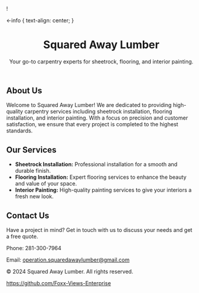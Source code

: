 !

<-info {            text-align: center;        }    </style></head><body>    <header>        <h1>Squared Away Lumber</h1>        <p>Your go-to carpentry experts for sheetrock, flooring, and interior painting.</p>    </header>    <section class="container">        <h2>About Us</h2>        <p>Welcome to Squared Away Lumber! We are dedicated to providing high-quality carpentry services including sheetrock installation, flooring installation, and interior painting. With a focus on precision and customer satisfaction, we ensure that every project is completed to the highest standards.</p>    </section>    <section class="container">        <h2>Our Services</h2>        <ul>            <li><strong>Sheetrock Installation:</strong> Professional installation for a smooth and durable finish.</li>            <li><strong>Flooring Installation:</strong> Expert flooring services to enhance the beauty and value of your space.</li>            <li><strong>Interior Painting:</strong> High-quality painting services to give your interiors a fresh new look.</li>        </ul>    </section>    <section class="container">        <h2>Contact Us</h2>        <p>Have a project in mind? Get in touch with us to discuss your needs and get a free quote.</p>        <div class="contact-info">            <p>Phone: 281-300-7964</p>            <p>Email: <a href="mailto:operation.squaredawaylumber@gmail.com">operation.squaredawaylumber@gmail.com</a></p>        </div>    </section>    <footer>        <p>&copy; 2024 Squared Away Lumber. All rights reserved.</p>    </footer></body></html>


https://github.com/Foxx-Views-Enterprise